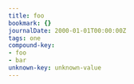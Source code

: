 ```yaml
---
title: foo
bookmark: {}
journalDate: 2000-01-01T00:00:00Z
tags: one
compound-key:
- foo
- bar
unknown-key: unknown-value
---
```

